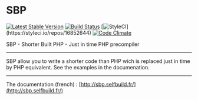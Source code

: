 SBP
===

[![Latest Stable Version](https://poser.pugx.org/kylekatarnls/sbp/v/stable.png)](https://packagist.org/packages/kylekatarnls/sbp)
[![Build Status](https://travis-ci.org/kylekatarnls/sbp.svg?branch=master)](https://travis-ci.org/kylekatarnls/sbp)
[![StyleCI](https://styleci.io/repos/16852644/shield?)](https://styleci.io/repos/16852644)
[![Code Climate](https://codeclimate.com/github/kylekatarnls/sbp/badges/gpa.svg)](https://codeclimate.com/github/kylekatarnls/sbp)


SBP - Shorter Built PHP - Just in time PHP precompiler

-------------------------------

SBP allow you to write a shorter code than PHP wich is replaced just in time by PHP equivalent. See the examples in the documenation.

-------------------------------

The documentation (french) :
[http://sbp.selfbuild.fr/](http://sbp.selfbuild.fr/)
